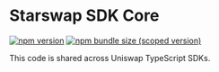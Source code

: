 # Starswap SDK Core

[![npm version](https://img.shields.io/npm/v/@starcoin/starswap-sdk-core/latest.svg)](https://www.npmjs.com/package/@starcoin/starswap-sdk-core)
[![npm bundle size (scoped version)](https://img.shields.io/bundlephobia/minzip/@starcoin/starswap-sdk-core/latest.svg)](https://bundlephobia.com/result?p=@starcoin/starswap-sdk-core@latest)

This code is shared across Uniswap TypeScript SDKs.
